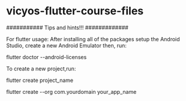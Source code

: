 # vicyos-flutter-course-files



########### Tips and hints!!! #############

For flutter usage:
After installing all of the packages setup the Android Studio, create a new Android Emulator
then, run: 

flutter doctor --android-licenses

To create a new project,run:

flutter create project_name

flutter create --org com.yourdomain your_app_name

